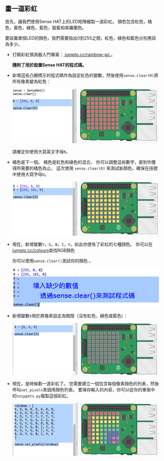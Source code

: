 ## 畫一道彩虹

首先，讓我們使用Sense HAT上的LED矩陣繪製一道彩虹。 顏色包含紅色，橘色，黃色，綠色，藍色，靛藍和紫羅蘭色。

要設置單個LED的顏色，我們需要指出0到255之間，紅色，綠色和藍色分別應該為多少。

+ 打開彩虹預測器入門專案：<a href="http://jumpto.cc/rainbow-go" target="_blank"> jumpto.cc/rainbow-go </a> 。
    
    **隨附了用於設置Sense HAT的程式碼。**

+ 新增這些凸顯標示的程式碼作為設定紅色的變數，然後使用`sense.clear(R)`將所有像素變為紅色：
    
    ![螢幕截圖](images/rainbow-red.png)
    
    請確定你使用大寫英文字母`R`。

+ 橘色是下一個。 橘色是紅色和綠色的混合。 你可以調整這些數字，直到你獲得所需要的橘色為止。 這次使用 `sense.clear(O)` 來測試新顏色，確保在括號中使用大寫字母`O`。
    
    ![截圖](images/rainbow-orange.png)

+ 現在，新增變數`Y`，`G`，`B`，`I`，`V`，如此你便有了彩虹的七種顏色。 你可以在<a href="http://jumpto.cc/colours" target="_blank">jumpto.cc/colours</a>查找RGB顏色
    
    你可以使用`sense.clear()`測試你的顏色 。
    
    ![截圖](images/rainbow-colours.png)

+ 新增變數`X`用於將像素設定為關閉（沒有紅色，綠色或藍色）：
    
    ![截圖](images/rainbow-off.png)

+ 現在，是時候劃一道彩虹了。 您需要建立一個包含每個像素顏色的列表，然後呼叫`set_pixels`來調用顏色列表。 要保存輸入的內容，你可以從你的專案中的`snippets.py`複製這個彩虹。
    
    ![截圖](images/rainbow-rainbow.png)